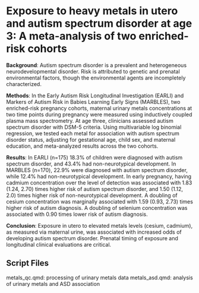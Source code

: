 # Exposure to heavy metals in utero and autism spectrum disorder at age 3: A meta-analysis of two enriched-risk cohorts

**Background**: Autism spectrum disorder is a prevalent and heterogeneous neurodevelopmental disorder. Risk is attributed to genetic and prenatal environmental factors, though the environmental agents are incompletely characterized. 

**Methods**: In the Early Autism Risk Longitudinal Investigation (EARLI) and Markers of Autism Risk in Babies Learning Early Signs (MARBLES), two enriched-risk pregnancy cohorts, maternal urinary metals concentrations at two time points during pregnancy were measured using inductively coupled plasma mass spectrometry. At age three, clinicians assessed autism spectrum disorder with DSM-5 criteria. Using multivariable log binomial regression, we tested each metal for association with autism spectrum disorder status, adjusting for gestational age, child sex, and maternal education, and meta-analyzed results across the two cohorts.

**Results**: In EARLI (n=175) 18.3% of children were diagnosed with autism spectrum disorder, and 43.4% had non-neurotypical development. In MARBLES (n=170), 22.9% were diagnosed with autism spectrum disorder, while 12.4% had non-neurotypical development. In early pregnancy, having cadmium concentration over the level of detection was associated with 1.83 (1.24, 2.70) times higher risk of autism spectrum disorder, and 1.50 (1.12, 2.0) times higher risk of non-neurotypical development. A doubling of cesium concentration was marginally associated with 1.59 (0.93, 2.73) times higher risk of autism diagnosis. A doubling of selenium concentration was associated with 0.90 times lower risk of autism diagnosis. 

**Conclusion**: Exposure in utero to elevated metals levels (cesium, cadmium), as measured via maternal urine, was associated with increased odds of developing autism spectrum disorder. Prenatal timing of exposure and longitudinal clinical evaluations are critical. 

## Script Files
metals_qc.qmd: processing of urinary metals data
metals_asd.qmd: analysis of urinary metals and ASD association
